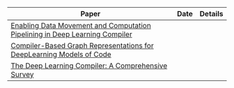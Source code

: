 
| Paper | Date | Details | 
| ------|------|---------|
| [Enabling Data Movement and Computation Pipelining in Deep Learning Compiler](https://arxiv.org/pdf/2210.16691.pdf) | | |
| [Compiler-Based Graph Representations for DeepLearning Models of Code](https://cfaed.tu-dresden.de/files/Images/people/chair-cc/publications/2002_Brauckmann_CC.pdf) | | |
| [The Deep Learning Compiler: A Comprehensive Survey](https://arxiv.org/pdf/2002.03794) |||
